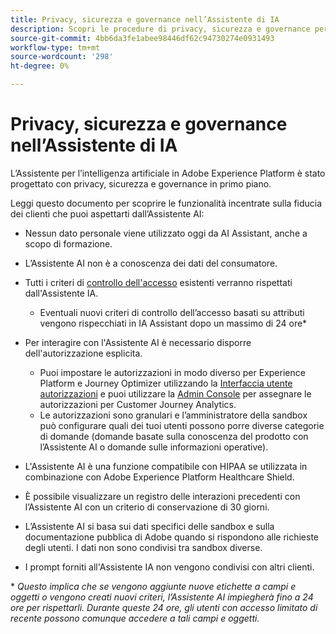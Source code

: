 ```yaml
---
title: Privacy, sicurezza e governance nell’Assistente di IA
description: Scopri le procedure di privacy, sicurezza e governance per l’Assistente IA.
source-git-commit: 4bb6da3fe1abee98446df62c94730274e0931493
workflow-type: tm+mt
source-wordcount: '298'
ht-degree: 0%

---
```


# Privacy, sicurezza e governance nell’Assistente di IA

L’Assistente per l’intelligenza artificiale in Adobe Experience Platform è stato progettato con privacy, sicurezza e governance in primo piano.

Leggi questo documento per scoprire le funzionalità incentrate sulla fiducia dei clienti che puoi aspettarti dall’Assistente AI:

* Nessun dato personale viene utilizzato oggi da AI Assistant, anche a scopo di formazione.
* L’Assistente AI non è a conoscenza dei dati del consumatore.
* Tutti i criteri di [controllo dell&#39;accesso](https://experienceleague.adobe.com/en/docs/experience-platform/access-control/home) esistenti verranno rispettati dall&#39;Assistente IA.

   * Eventuali nuovi criteri di controllo dell’accesso basati su attributi vengono rispecchiati in IA Assistant dopo un massimo di 24 ore&ast;

* Per interagire con l&#39;Assistente AI è necessario disporre dell&#39;autorizzazione esplicita.

   * Puoi impostare le autorizzazioni in modo diverso per Experience Platform e Journey Optimizer utilizzando la [Interfaccia utente autorizzazioni](https://experienceleague.adobe.com/en/docs/experience-platform/access-control/abac/permissions-ui/browse) e puoi utilizzare la [Admin Console](https://experienceleague.adobe.com/en/docs/experience-platform/access-control/ui/browse) per assegnare le autorizzazioni per Customer Journey Analytics.
   * Le autorizzazioni sono granulari e l’amministratore della sandbox può configurare quali dei tuoi utenti possono porre diverse categorie di domande (domande basate sulla conoscenza del prodotto con l’Assistente AI o domande sulle informazioni operative).

* L&#39;Assistente AI è una funzione compatibile con HIPAA se utilizzata in combinazione con Adobe Experience Platform Healthcare Shield.
* È possibile visualizzare un registro delle interazioni precedenti con l’Assistente AI con un criterio di conservazione di 30 giorni.
* L’Assistente AI si basa sui dati specifici delle sandbox e sulla documentazione pubblica di Adobe quando si rispondono alle richieste degli utenti. I dati non sono condivisi tra sandbox diverse.
* I prompt forniti all&#39;Assistente IA non vengono condivisi con altri clienti.

&ast; *Questo implica che se vengono aggiunte nuove etichette a campi e oggetti o vengono creati nuovi criteri, l’Assistente AI impiegherà fino a 24 ore per rispettarli. Durante queste 24 ore, gli utenti con accesso limitato di recente possono comunque accedere a tali campi e oggetti.*
